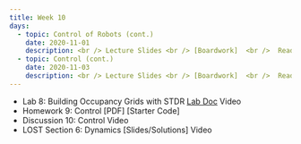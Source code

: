 ```yaml
---
title: Week 10
days:
  - topic: Control of Robots (cont.)
    date: 2020-11-01
    description: <br /> Lecture Slides <br /> [Boardwork]  <br />  Reading
  - topic: Control (cont.)
    date: 2020-11-03
    description: <br /> Lecture Slides <br /> [Boardwork]  <br />  Reading
---
```


- Lab 8: Building Occupancy Grids with STDR [Lab Doc](../assets/labs/lab8.pdf) Video
- Homework 9: Control [PDF] [Starter Code]
- Discussion 10: Control Video
- LOST Section 6: Dynamics [Slides/Solutions] Video



